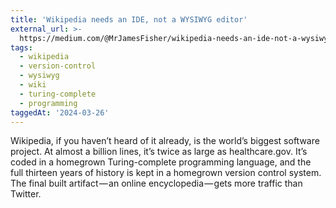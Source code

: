 ```yaml
---
title: 'Wikipedia needs an IDE, not a WYSIWYG editor'
external_url: >-
  https://medium.com/@MrJamesFisher/wikipedia-needs-an-ide-not-a-wysiwyg-editor-7acd85b582c8
tags:
  - wikipedia
  - version-control
  - wysiwyg
  - wiki
  - turing-complete
  - programming
taggedAt: '2024-03-26'
---
```


Wikipedia, if you haven’t heard of it already, is the world’s biggest software project.
At almost a billion lines, it’s twice as large as healthcare.gov.
It’s coded in a homegrown Turing-complete programming language,
and the full thirteen years of history is kept in a homegrown version control system.
The final built artifact — an online encyclopedia — gets more traffic than Twitter.
